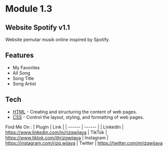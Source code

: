# Module 1.3
## Website Spotify v1.1
Website pemutar musik online inspired by Spotify.

## Features

- My Favorites
- All Song
- Song Title
- Song Artist

## Tech

- [HTML](https://html.com/) - Creating and structuring the content of web pages. 
- [CSS](https://developer.mozilla.org/en-US/docs/Web/CSS) - Control the layout, styling, and formatting of web pages.

Find Me On :
| Plugin | Link |
| ------ | ------ |
| LinkedIn | https://www.linkedin.com/in/rizqwijaya
| TikTok | https://www.tiktok.com/@rizqwijaya
| Instagram | https://instagram.com/rizq.wijaya
| Twitter | https://twitter.com/mrizqwijaya

